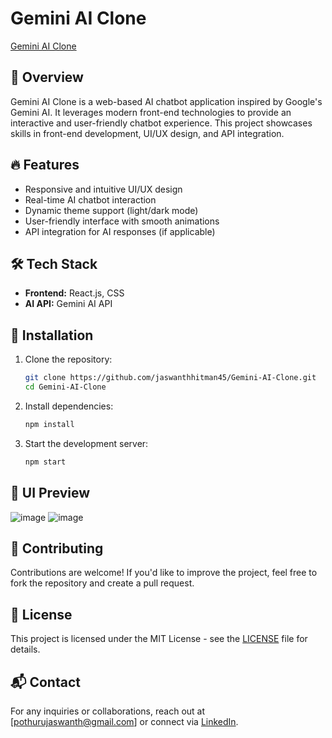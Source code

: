 # Gemini AI Clone

[Gemini AI Clone](https://gemini-ai-clone-0box.onrender.com)

## 🚀 Overview
Gemini AI Clone is a web-based AI chatbot application inspired by Google's Gemini AI. It leverages modern front-end technologies to provide an interactive and user-friendly chatbot experience. This project showcases skills in front-end development, UI/UX design, and API integration.

## 🔥 Features
- Responsive and intuitive UI/UX design
- Real-time AI chatbot interaction
- Dynamic theme support (light/dark mode)
- User-friendly interface with smooth animations
- API integration for AI responses (if applicable)

## 🛠️ Tech Stack
- **Frontend:** React.js, CSS
- **AI API:** Gemini AI API 

## 📌 Installation

1. Clone the repository:
   ```sh
   git clone https://github.com/jaswanthhitman45/Gemini-AI-Clone.git
   cd Gemini-AI-Clone
   ```

2. Install dependencies:
   ```sh
   npm install
   ```

3. Start the development server:
   ```sh
   npm start
   ```

## 🎨 UI Preview
![image](https://github.com/user-attachments/assets/bcfb8aa0-de49-45d3-9f67-610eb8f62c4b)
![image](https://github.com/user-attachments/assets/ec0369b8-fca2-4f22-b284-c91b7a51fb27)



## 🤝 Contributing
Contributions are welcome! If you'd like to improve the project, feel free to fork the repository and create a pull request.

## 📄 License
This project is licensed under the MIT License - see the [LICENSE](LICENSE) file for details.

## 📬 Contact
For any inquiries or collaborations, reach out at [pothurujaswanth@gmail.com] or connect via [LinkedIn](www.linkedin.com/in/jaswanthpothuru).

